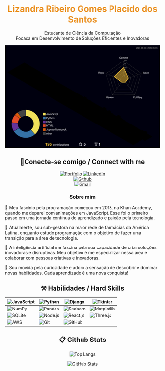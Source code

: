 <h1 align="center" style="color: #EB9326">Lizandra Ribeiro Gomes Placido dos Santos</h1>
<p align="center">Estudante de Ciência da Computação <br> Focada em Desenvolvimento de Soluções Eficientes e Inovadoras</p>

![](./profile-3d-contrib/profile-night-rainbow.svg)


<h2 align="center"> 🔌Conecte-se comigo / Connect with me </h2>

<div align="center">

[![Portfolio](https://img.shields.io/badge/Portfólio-000000?style=for-the-badge&logo=internet-explorer&logoColor=white)]([https://seu-portfolio.com](https://codestorm.dev.br/))  
[![LinkedIn](https://img.shields.io/badge/LinkedIn-0077B5?style=for-the-badge&logo=linkedin&logoColor=white)](https://www.linkedin.com/in/lizandra-ribeiro-p-santos/)  
[![Github](https://img.shields.io/badge/Github-000?style=for-the-badge&logo=Github&logoColor=ffffff)](https://github.com/LizaGomes97)  
[![Gmail](https://img.shields.io/badge/Gmail-D14836?style=for-the-badge&logo=gmail&logoColor=white)](mailto:lizandraplacido@gmail.com)



</div>

<h3 align="center">Sobre mim</h3> 

<p>
🔹 Meu fascínio pela programação começou em 2013, na Khan Academy, quando me deparei com animações em JavaScript. Esse foi o primeiro passo em uma jornada contínua de aprendizado e paixão pela tecnologia. 
</p>

<p>
🔹 Atualmente, sou sub-gestora na maior rede de farmácias da América Latina, enquanto estudo programação com o objetivo de fazer uma transição para a área de tecnologia.
</p>

<p>
🔹 A inteligência artificial me fascina pela sua capacidade de criar soluções inovadoras e disruptivas. Meu objetivo é me especializar nessa área e colaborar com pessoas criativas e inovadoras.
</p>

<p>
🔹 Sou movida pela curiosidade e adoro a sensação de descobrir e dominar novas habilidades. Cada aprendizado é uma nova conquista!
</p>

<h2 align="center"> ⚒️ Habilidades / Hard Skills</h2>

<div align="center">

| ![JavaScript](https://img.shields.io/badge/javascript-%23323330.svg?style=for-the-badge&logo=javascript&logoColor=%23F7DF1E) | ![Python](https://img.shields.io/badge/python-3670A0?style=for-the-badge&logo=python&logoColor=ffdd54) | ![Django](https://img.shields.io/badge/django-092E20?style=for-the-badge&logo=django&logoColor=white) | ![Tkinter](https://img.shields.io/badge/Tkinter-FFDB00?style=for-the-badge&logo=python&logoColor=black) |
|---|---|---|---|
| ![NumPy](https://img.shields.io/badge/numpy-013243?style=for-the-badge&logo=numpy&logoColor=white) | ![Pandas](https://img.shields.io/badge/pandas-150458?style=for-the-badge&logo=pandas&logoColor=white) | ![Seaborn](https://img.shields.io/badge/Seaborn-005571?style=for-the-badge&logo=python&logoColor=white) | ![Matplotlib](https://img.shields.io/badge/Matplotlib-11557c?style=for-the-badge&logo=matplotlib&logoColor=white) |
| ![SQLite](https://img.shields.io/badge/sqlite-003B57?style=for-the-badge&logo=sqlite&logoColor=white) | ![Node.js](https://img.shields.io/badge/node.js-339933?style=for-the-badge&logo=nodedotjs&logoColor=white) | ![React.js](https://img.shields.io/badge/react-20232A?style=for-the-badge&logo=react&logoColor=61DAFB) | ![Three.js](https://img.shields.io/badge/three.js-000000?style=for-the-badge&logo=three.js&logoColor=white) |
| ![AWS](https://img.shields.io/badge/AWS-232F3E?style=for-the-badge&logo=amazon-aws&logoColor=white) | ![Git](https://img.shields.io/badge/git-%23F05033.svg?style=for-the-badge&logo=git&logoColor=white) | ![GitHub](https://img.shields.io/badge/github-%23121011.svg?style=for-the-badge&logo=github&logoColor=white) |   |


</div>


<h2 align="center"> 📋 Github Stats </h2>

<div align="center">

![Top Langs](https://github-readme-stats-git-masterrstaa-rickstaa.vercel.app/api/top-langs/?username=LizaGomes97&layout=donut&bg_color=353D41&border_color=123547&title_color=EB9326&text_color=FFF&)

![GitHub Stats](https://github-readme-stats.vercel.app/api?username=LizaGomes97&theme=transparent&bg_color=353D41&border_color=123547&show_icons=true&icon_color=EB9326&title_color=EB9326&text_color=FFF&hide_title=true&hide=stars&rank_icon=github)


